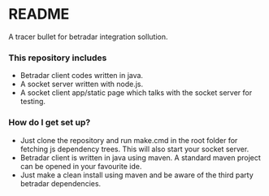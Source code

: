# README #

A tracer bullet for betradar integration sollution.

### This repository includes ###

* Betradar client codes written in java.
* A socket server written with node.js.
* A socket client app/static page which talks with the socket server for testing.

### How do I get set up? ###

* Just clone the repository and run make.cmd in the root folder for fetching js dependency trees. This will also start your socket server.
* Betradar client is written in java using maven. A standard maven project can be opened in your favourite ide.
* Just make a clean install using maven and be aware of the third party betradar dependencies.
